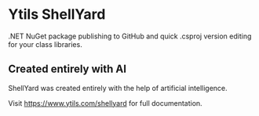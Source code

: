 # Ytils ShellYard

.NET NuGet package publishing to GitHub and quick .csproj version editing for your class libraries.

## Created entirely with AI

ShellYard was created entirely with the help of artificial intelligence.

Visit https://www.ytils.com/shellyard for full documentation. 